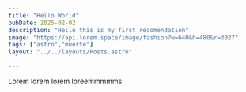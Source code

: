 ```yaml
---
title: "Hello World"
pubDate: 2025-02-02
description: "Hello this is my first recomendation"
image: "https://api.lorem.space/image/fashion?w=640&h=480&r=3027"
tags: ["astro","muerte"]
layout: "../../layouts/Posts.astro"

---
```


Lorem lorem lorem loreemmmmms